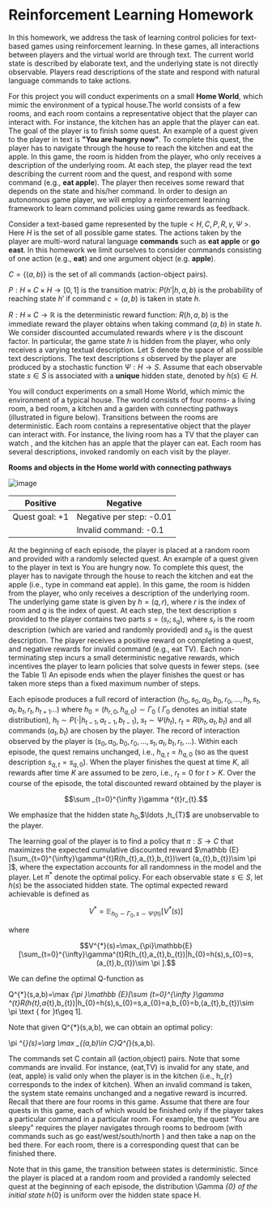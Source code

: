 # Reinforcement Learning Homework

In this homework, we address the task of learning control policies for text-based games using reinforcement learning. In these games, all interactions between players and the virtual world are through text. The current world state is described by elaborate text, and the underlying state is not directly observable. Players read descriptions of the state and respond with natural language commands to take actions.

For this project you will conduct experiments on a small **Home World**, which mimic the environment of a typical house.The world consists of a few rooms, and each room contains a representative object that the player can interact with. For instance, the kitchen has an apple that the player can eat. The goal of the player is to finish some quest. An example of a quest given to the player in text is **"You are hungry now"**. To complete this quest, the player has to navigate through the house to reach the kitchen and eat the apple. In this game, the room is hidden from the player, who only receives a description of the underlying room. At each step, the player read the text describing the current room and the quest, and respond with some command (e.g., **eat apple**). The player then receives some reward that depends on the state and his/her command. In order to design an autonomous game player, we will employ a reinforcement learning framework to learn command policies using game rewards as feedback.

Consider a text-based game represented by the tuple < $H,C,P,R,\gamma ,\Psi$ >. Here $H$ is the set of all possible game states. The actions taken by the player are multi-word natural language **commands** such as **eat apple** or **go east**. In this homework we limit ourselves to consider commands consisting of one action (e.g., **eat**) and one argument object (e.g. **apple**).

$C=\{ (a,b)\}$ is the set of all commands (action-object pairs).

$P:H\times C\times H\rightarrow [0,1]$ is the transition matrix: $P(h'|h,a,b)$ is the probability of reaching state $h'$ if command $c = (a,b)$ is taken in state $h$.

$R:H\times C\rightarrow \mathbb {R}$ is the deterministic reward function: $R(h,a,b)$ is the immediate reward the player obtains when taking command $(a,b)$ in state $h$. We consider discounted accumulated rewards where $\gamma$ is the discount factor. In particular, the game state $h$ is hidden from the player, who only receives a varying textual description. Let $S$ denote the space of all possible text descriptions. The text descriptions $s$ observed by the player are produced by a stochastic function $\Psi :H\rightarrow S$. Assume that each observable state $s\in S$ is associated with a **unique** hidden state, denoted by $h(s)\in H$.

You will conduct experiments on a small Home World, which mimic the environment of a typical house. The world consists of four rooms- a living room, a bed room, a kitchen and a garden with connecting pathways (illustrated in figure below). Transitions between the rooms are deterministic. Each room contains a representative object that the player can interact with. For instance, the living room has a TV that the player can watch , and the kitchen has an apple that the player can eat. Each room has several descriptions, invoked randomly on each visit by the player.

**Rooms and objects in the Home world with connecting pathways**


![image](https://courses.edx.org/assets/courseware/v1/24148b9ea8dfaef68148bb9db4c196aa/asset-v1:MITx+6.86x+1T2021+type@asset+block/images_homeworld.jpg)



| Positive | Negative |
| ------------- | ------------- |
| Quest goal: +1  | Negative per step: -0.01|
|                 | Invalid command: -0.1  |

At the beginning of each episode, the player is placed at a random room and provided with a randomly selected quest. An example of a quest given to the player in text is You are hungry now. To complete this quest, the player has to navigate through the house to reach the kitchen and eat the apple (i.e., type in command eat apple). In this game, the room is hidden from the player, who only receives a description of the underlying room. The underlying game state is given by $h=(q,r)$, where $r$ is the index of room and $q$ is the index of quest. At each step, the text description $s$ provided to the player contains two parts $s=(s_r ; s_q)$, where $s_r$ is the room description (which are varied and randomly provided) and $s_q$ is the quest description. The player receives a positive reward on completing a quest, and negative rewards for invalid command (e.g., eat TV). Each non-terminating step incurs a small deterministic negative rewards, which incentives the player to learn policies that solve quests in fewer steps. (see the Table 1) An episode ends when the player finishes the quest or has taken more steps than a fixed maximum number of steps.

Each episode produces a full record of interaction $(h_{0},s_{0},a_{0},b_{0},r_{0},\ldots ,h_{t},s_{t},a_{t},b_{t},r_{t},h_{t+1}\ldots)$ where $h_{0}=(h_{r,0},h_{q,0})\sim \Gamma_{0}$ ( $\Gamma_{0}$ denotes an initial state distribution), $h_{t}\sim P(\cdot |h_{t-1},a_{t-1},b_{t-1})$, $s_{t}\sim \Psi (h_{t})$, $r_{t}=R(h_{t},a_{t},b_{t})$ and all commands $(a_{t},b_{t})$ are chosen by the player. The record of interaction observed by the player is $(s_{0},a_{0},b_{0},r_{0},\ldots ,s_{t},a_{t},b_{t},r_{t},\ldots )$. Within each episode, the quest remains unchanged, i.e., $h_{q,t}=h_{q,0}$ (so as the quest description $s_{q,t}=s_{q,0}$). When the player finishes the quest at time $K$, all rewards after time $K$ are assumed to be zero, i.e., $r_{t}=0$ for $t>K$. Over the course of the episode, the total discounted reward obtained by the player is

$$\sum _{t=0}^{\infty }\gamma ^{t}r_{t}.$$
 
We emphasize that the hidden state $h_{0}$,$\ldots $,$h_{T}$ are unobservable to the player.

The learning goal of the player is to find a policy that $\pi :S\rightarrow C$ that maximizes the expected cumulative discounted reward $\mathbb {E}[\sum_{t=0}^{\infty}\gamma^{t}R(h_{t},a_{t},b_{t})\vert (a_{t},b_{t})\sim \pi ]$, where the expectation accounts for all randomness in the model and the player. Let $\pi^{*}$ denote the optimal policy. For each observable state $s\in S$, let $h(s)$ be the associated hidden state. The optimal expected reward achievable is defined as

$$V^{*}=\mathbb {E}_{h_0\sim \Gamma _{0},s\sim \Psi (h)}[V^{*}(s)]$$
 
where

$$V^{*}(s)=\max_{\pi}\mathbb{E}[\sum_{t=0}^{\infty}\gamma^{t}R(h_{t},a_{t},b_{t})|h_{0}=h(s),s_{0}=s,(a_{t},b_{t})\sim \pi ].$$
 
We can define the optimal Q-function as

Q^{*}(s,a,b)=\max _{\pi }\mathbb {E}[\sum _{t=0}^{\infty }\gamma ^{t}R(h_{t},a_{t},b_{t})|h_{0}=h(s),s_{0}=s,a_{0}=a,b_{0}=b,(a_{t},b_{t})\sim \pi \text { for }t\geq 1].
 
Note that given Q^{*}(s,a,b), we can obtain an optimal policy:

\pi ^{*}(s)=\arg \max _{(a,b)\in C}Q^{*}(s,a,b).
 
The commands set C contain all (action,object) pairs. Note that some commands are invalid. For instance, (eat,TV) is invalid for any state, and (eat, apple) is valid only when the player is in the kitchen (i.e., h_{r} corresponds to the index of kitchen). When an invalid command is taken, the system state remains unchanged and a negative reward is incurred. Recall that there are four rooms in this game. Assume that there are four quests in this game, each of which would be finished only if the player takes a particular command in a particular room. For example, the quest “You are sleepy" requires the player navigates through rooms to bedroom (with commands such as go east/west/south/north ) and then take a nap on the bed there. For each room, there is a corresponding quest that can be finished there.

Note that in this game, the transition between states is deterministic. Since the player is placed at a random room and provided a randomly selected quest at the beginning of each episode, the distribution \Gamma _{0} of the initial state h_{0} is uniform over the hidden state space H.
